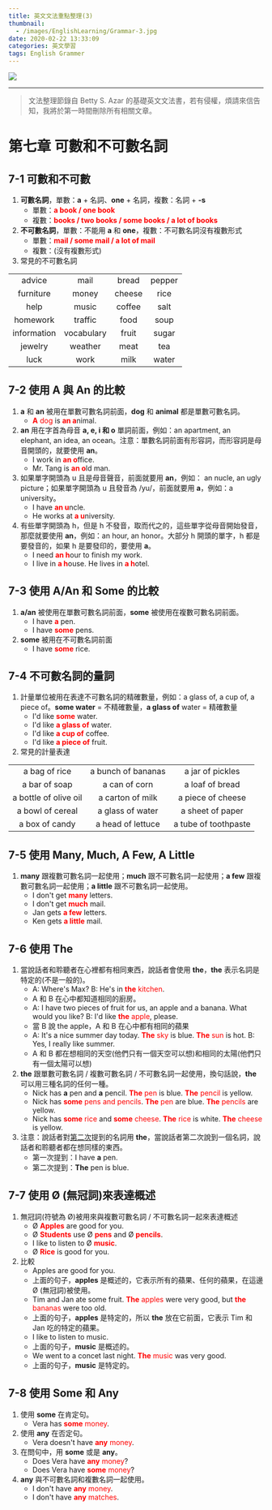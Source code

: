 ```yaml
---
title: 英文文法重點整理(3)
thumbnail:
  - /images/EnglishLearning/Grammar-3.jpg
date: 2020-02-22 13:33:09
categories: 英文學習
tags: English Grammer
---
```

<img src="/images/EnglishLearning/Grammar-3.jpg">

***
> 文法整理節錄自 Betty S. Azar 的基礎英文文法書，若有侵權，煩請來信告知，我將於第一時間刪除所有相關文章。
# 第七章 可數和不可數名詞
## 7-1 可數和不可數
1. **可數名詞**，單數：**a** + 名詞、**one** + 名詞，複數：名詞 + **-s**
    - 單數：<span style="color:red">**a book / one book**</span>
    - 複數：<span style="color:red">**books / two books / some books / a lot of books**</span>
2. **不可數名詞**，單數：不能用 **a** 和 **one**，複數：不可數名詞沒有複數形式
    - 單數：<span style="color:red">**mail / some mail / a lot of mail**</span>
    - 複數：(沒有複數形式)
3. 常見的不可數名詞

| | | | |
| :----: | :----: | :----: | :----: |
| advice | mail | bread | pepper |
| furniture | money | cheese | rice |
| help | music | coffee | salt |
| homework | traffic | food | soup |
| information | vocabulary | fruit | sugar |
| jewelry | weather | meat | tea |
| luck | work | milk | water |
## 7-2 使用 A 與 An 的比較
1. **a** 和 **an** 被用在單數可數名詞前面，**dog** 和 **animal** 都是單數可數名詞。
    - <span style="color:red">**A** dog</span> is <span style="color:red">**an a**</span>nimal.
2. **an** 用在字首為母音 **a, e, i 和 o** 單詞前面，例如：an apartment, an elephant, an idea, an ocean。注意：單數名詞前面有形容詞，而形容詞是母音開頭的，就要使用 **an**。
    - I work in <span style="color:red">**an o**</span>ffice.
    - Mr. Tang is <span style="color:red">**an o**</span>ld man.
3. 如果單字開頭為 u 且是母音聲音，前面就要用 **an**，例如： an nucle, an ugly picture；如果單字開頭為 u 且發音為 /yu/，前面就要用 **a**，例如：a university。
    - I have <span style="color:red">**an u**</span>ncle.
    - He works at <span style="color:red">**a u**</span>niversity.
4. 有些單字開頭為 h，但是 h 不發音，取而代之的，這些單字從母音開始發音，那麼就要使用 **an**，例如：an hour, an honor。大部分 h 開頭的單字，h 都是要發音的，如果 h 是要發印的，要使用 **a**。
    - I need <span style="color:red">**an h**</span>our to finish my work.
    - I live in <span style="color:red">**a h**</span>ouse. He lives in <span style="color:red">**a h**</span>otel.
## 7-3 使用 A/An 和 Some 的比較
1. **a/an** 被使用在單數可數名詞前面，**some** 被使用在複數可數名詞前面。
    - I have <span style="color:red">**a**</span> pen.
    - I have <span style="color:red">**some**</span> pens.
2. **some** 被用在不可數名詞前面
    - I have <span style="color:red">**some**</span> rice.
## 7-4 不可數名詞的量詞
1. 計量單位被用在表達不可數名詞的精確數量，例如：a glass of, a cup of, a piece of。**some water** = 不精確數量，**a glass of** water = 精確數量
    - I'd like <span style="color:red">**some**</span> water.
    - I'd like <span style="color:red">**a glass of**</span> water.
    - I'd like <span style="color:red">**a cup of**</span> coffee.
    - I'd like <span style="color:red">**a piece of**</span> fruit.
2. 常見的計量表達

| | | |
| :----: | :----: | :----: |
| a bag of rice | a bunch of bananas | a jar of pickles |
| a bar of soap | a can of corn | a loaf of bread |
| a bottle of olive oil | a carton of milk | a piece of cheese |
| a bowl of cereal | a glass of water | a sheet of paper |
| a box of candy | a head of lettuce | a tube of toothpaste |
## 7-5 使用 Many, Much, A Few, A Little
1. **many** 跟複數可數名詞一起使用；**much** 跟不可數名詞一起使用；**a few** 跟複數可數名詞一起使用；**a little** 跟不可數名詞一起使用。
    - I don't get <span style="color:red">**many**</span> letters.
    - I don't get <span style="color:red">**much**</span> mail.
    - Jan gets <span style="color:red">**a few**</span> letters.
    - Ken gets <span style="color:red">**a little**</span> mail.
## 7-6 使用 The
1. 當說話者和聆聽者在心裡都有相同東西，說話者會使用 **the**，**the** 表示名詞是特定的(不是一般的)。
    - A: Where's Max? B: He's in <span style="color:red">**the** kitchen</span>.
    - A 和 B 在心中都知道相同的廚房。
    - A: I have two pieces of fruit for us, an apple and a banana. What would you like? B: I'd like <span style="color:red">**the** apple</span>, please.
    - 當 B 說 the apple，A 和 B 在心中都有相同的蘋果
    - A: It's a nice summer day today. <span style="color:red">**The** sky</span> is blue. <span style="color:red">**The** sun</span> is hot. B: Yes, I really like summer.
    - A 和 B 都在想相同的天空(他們只有一個天空可以想)和相同的太陽(他們只有一個太陽可以想)
2. **the** 跟單數可數名詞 / 複數可數名詞 / 不可數名詞一起使用，換句話說，**the** 可以用三種名詞的任何一種。
    - Nick has **a** pen and **a** pencil. <span style="color:red">**The** pen</span> is blue. <span style="color:red">**The** pencil</span> is yellow.
    - Nick has <span style="color:red">**some** pens and pencils</span>. <span style="color:red">**The** pen</span> are blue. <span style="color:red">**The** pencils</span> are yellow.
    - Nick has <span style="color:red">**some** rice</span> and <span style="color:red">**some** cheese</span>. <span style="color:red">**The** rice</span> is white. <span style="color:red">**The** cheese</span> is yellow.
3. 注意：說話者對<u>第二次</u>提到的名詞用 **the**，當說話者第二次說到一個名詞，說話者和聆聽者都在想同樣的東西。
    - 第一次提到：I have **a** pen.
    - 第二次提到：**The** pen is blue.
## 7-7 使用 Ø (無冠詞)來表達概述
1. 無冠詞(符號為 Ø)被用來與複數可數名詞 / 不可數名詞一起來表達概述
    - Ø <span style="color:red">**Apples**</span> are good for you.
    - Ø <span style="color:red">**Students**</span> use Ø <span style="color:red">**pens**</span> and Ø <span style="color:red">**pencils**</span>.
    - I like to listen to Ø <span style="color:red">**music**</span>.
    - Ø <span style="color:red">**Rice**</span> is good for you.
2. 比較
    - Apples are good for you.
    - 上面的句子，**apples** 是概述的，它表示所有的蘋果、任何的蘋果，在這邊 Ø (無冠詞)被使用。
    - Tim and Jan ate some fruit. <span style="color:red">**The** apples</span> were very good, but <span style="color:red">**the** bananas</span> were too old.
    - 上面的句子，**apples** 是特定的，所以 **the** 放在它前面，它表示 Tim 和 Jan 吃的特定的蘋果。
    - I like to listen to music.
    - 上面的句子，**music** 是概述的。
    - We went to a concet last night. <span style="color:red">**The** music</span> was very good.
    - 上面的句子，**music** 是特定的。
## 7-8 使用 Some 和 Any
1. 使用 **some** 在肯定句。
    - Vera has <span style="color:red">**some** money</span>.
2. 使用 **any** 在否定句。
    - Vera doesn't have <span style="color:red">**any** money</span>.
3. 在問句中，用 **some** 或是 **any**。
    - Does Vera have <span style="color:red">**any** money</span>?
    - Does Vera have <span style="color:red">**some** money</span>?
4. **any** 與不可數名詞和複數名詞一起使用。
    - I don't have <span style="color:red">**any** money</span>.
    - I don't have <span style="color:red">**any** matches</span>.


